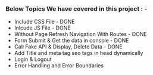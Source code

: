 ### Below Topics We have covered in this project : - 
- Include CSS File - DONE
- Inlcude JS File - DONE
- Without Page Refresh Navigation With Routes - DONE
- Form Submit & Get the data in console - DONE
- Call Fake API & Display, Delete Data - DONE
- Add Title and meta tag seo tags in head dynamically 
- Login & Logout
- Error Handling and Error Boundaries
